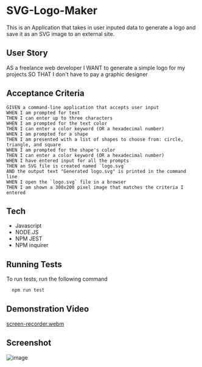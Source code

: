 # SVG-Logo-Maker
This is an Application that takes in user inputed data to generate a logo and save it as an SVG image to an external site.

## User Story

AS a freelance web developer
I WANT to generate a simple logo for my projects
SO THAT I don't have to pay a graphic designer

## Acceptance Criteria

```
GIVEN a command-line application that accepts user input
WHEN I am prompted for text
THEN I can enter up to three characters
WHEN I am prompted for the text color
THEN I can enter a color keyword (OR a hexadecimal number)
WHEN I am prompted for a shape
THEN I am presented with a list of shapes to choose from: circle, triangle, and square
WHEN I am prompted for the shape's color
THEN I can enter a color keyword (OR a hexadecimal number)
WHEN I have entered input for all the prompts
THEN an SVG file is created named `logo.svg`
AND the output text "Generated logo.svg" is printed in the command line
WHEN I open the `logo.svg` file in a browser
THEN I am shown a 300x200 pixel image that matches the criteria I entered
```
## Tech

- Javascript 
- NODE.JS
- NPM JEST
- NPM inquirer

## Running Tests

To run tests, run the following command

```bash
  npm run test
```

## Demonstration Video

[screen-recorder.webm](https://github.com/AshtonJ7/SVG-Logo-Maker/assets/62944042/3f2786a2-308c-4c96-91ec-1fea9057ecdf)

## Screenshot

![image](https://github.com/AshtonJ7/SVG-Logo-Maker/assets/62944042/18d77ef7-e701-40b6-b7de-09eaafc21175)

